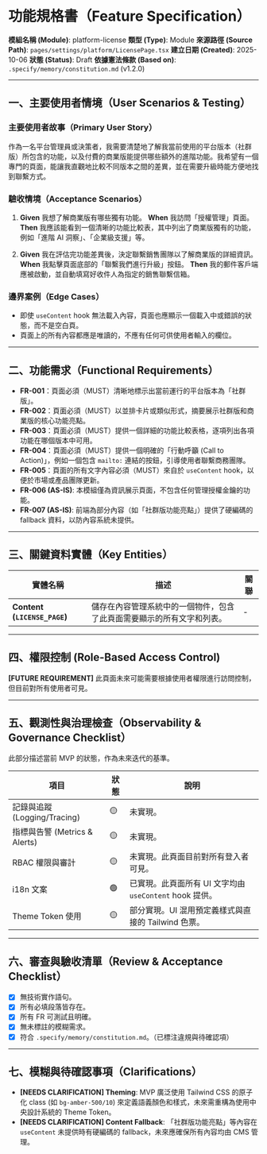 # 功能規格書（Feature Specification）

**模組名稱 (Module)**: platform-license
**類型 (Type)**: Module
**來源路徑 (Source Path)**: `pages/settings/platform/LicensePage.tsx`
**建立日期 (Created)**: 2025-10-06
**狀態 (Status)**: Draft
**依據憲法條款 (Based on)**: `.specify/memory/constitution.md` (v1.2.0)

---

## 一、主要使用者情境（User Scenarios & Testing）

### 主要使用者故事（Primary User Story）
作為一名平台管理員或決策者，我需要清楚地了解我當前使用的平台版本（社群版）所包含的功能，以及付費的商業版能提供哪些額外的進階功能。我希望有一個專門的頁面，能讓我直觀地比較不同版本之間的差異，並在需要升級時能方便地找到聯繫方式。

### 驗收情境（Acceptance Scenarios）
1.  **Given** 我想了解商業版有哪些獨有功能。
    **When** 我訪問「授權管理」頁面。
    **Then** 我應該能看到一個清晰的功能比較表，其中列出了商業版獨有的功能，例如「進階 AI 洞察」、「企業級支援」等。

2.  **Given** 我在評估完功能差異後，決定聯繫銷售團隊以了解商業版的詳細資訊。
    **When** 我點擊頁面底部的「聯繫我們進行升級」按鈕。
    **Then** 我的郵件客戶端應被啟動，並自動填寫好收件人為指定的銷售聯繫信箱。

### 邊界案例（Edge Cases）
- 即使 `useContent` hook 無法載入內容，頁面也應顯示一個載入中或錯誤的狀態，而不是空白頁。
- 頁面上的所有內容都應是唯讀的，不應有任何可供使用者輸入的欄位。

---

## 二、功能需求（Functional Requirements）

- **FR-001**：頁面必須（MUST）清晰地標示出當前運行的平台版本為「社群版」。
- **FR-002**：頁面必須（MUST）以並排卡片或類似形式，摘要展示社群版和商業版的核心功能亮點。
- **FR-003**：頁面必須（MUST）提供一個詳細的功能比較表格，逐項列出各項功能在哪個版本中可用。
- **FR-004**：頁面必須（MUST）提供一個明確的「行動呼籲 (Call to Action)」，例如一個包含 `mailto:` 連結的按鈕，引導使用者聯繫商務團隊。
- **FR-005**：頁面的所有文字內容必須（MUST）來自於 `useContent` hook，以便於市場或產品團隊更新。
- **FR-006 (AS-IS)**: 本模組僅為資訊展示頁面，不包含任何管理授權金鑰的功能。
- **FR-007 (AS-IS)**: 前端為部分內容（如「社群版功能亮點」）提供了硬編碼的 fallback 資料，以防內容系統未提供。

---

## 三、關鍵資料實體（Key Entities）
| 實體名稱 | 描述 | 關聯 |
|-----------|------|------|
| **Content (`LICENSE_PAGE`)** | 儲存在內容管理系統中的一個物件，包含了此頁面需要顯示的所有文字和列表。 | - |

---

## 四、權限控制 (Role-Based Access Control)

**[FUTURE REQUIREMENT]** 此頁面未來可能需要根據使用者權限進行訪問控制，但目前對所有使用者可見。

---

## 五、觀測性與治理檢查（Observability & Governance Checklist）

此部分描述當前 MVP 的狀態，作為未來迭代的基準。

| 項目 | 狀態 | 說明 |
|------|------|------|
| 記錄與追蹤 (Logging/Tracing) | 🟡 | 未實現。 |
| 指標與告警 (Metrics & Alerts) | 🟡 | 未實現。 |
| RBAC 權限與審計 | 🟡 | 未實現。此頁面目前對所有登入者可見。 |
| i18n 文案 | 🟢 | 已實現。此頁面所有 UI 文字均由 `useContent` hook 提供。 |
| Theme Token 使用 | 🟡 | 部分實現。UI 混用預定義樣式與直接的 Tailwind 色票。 |

---

## 六、審查與驗收清單（Review & Acceptance Checklist）

- [x] 無技術實作語句。
- [x] 所有必填段落皆存在。
- [x] 所有 FR 可測試且明確。
- [x] 無未標註的模糊需求。
- [x] 符合 `.specify/memory/constitution.md`。（已標注違規與待確認項）

---

## 七、模糊與待確認事項（Clarifications）

- **[NEEDS CLARIFICATION] Theming**: MVP 廣泛使用 Tailwind CSS 的原子化 class (如 `bg-amber-500/10`) 來定義語義顏色和樣式，未來需重構為使用中央設計系統的 Theme Token。
- **[NEEDS CLARIFICATION] Content Fallback**: 「社群版功能亮點」等內容在 `useContent` 未提供時有硬編碼的 fallback，未來應確保所有內容均由 CMS 管理。
